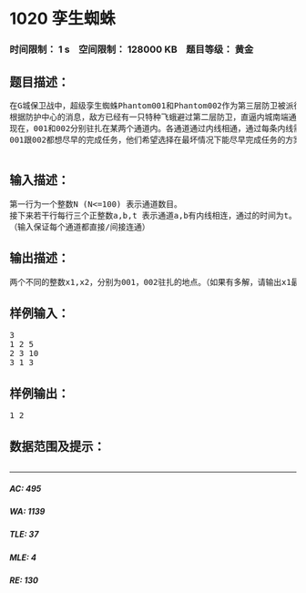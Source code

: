 # 1020 孪生蜘蛛   
### 时间限制： 1 s&nbsp;&nbsp;&nbsp;&nbsp;空间限制： 128000 KB&nbsp;&nbsp;&nbsp;&nbsp;题目等级： 黄金  
## 题目描述：  

<pre>
在G城保卫战中，超级孪生蜘蛛Phantom001和Phantom002作为第三层防卫被派往守护内城南端一带极为隐秘的通道。
根据防护中心的消息，敌方已经有一只特种飞蛾避过第二层防卫，直逼内城南端通道入口。但优秀的蜘蛛已经在每个通道内埋下了坚固的大网，无论飞蛾进入哪个通道，他只有死路一条！（因为他是无法挣脱超级蛛网的）
现在，001和002分别驻扎在某两个通道内。各通道通过内线相通，通过每条内线需要一定的时间。当特种飞蛾被困某处，001或002会迅速赶来把它结果掉（当然是耗时最少的那个）。
001跟002都想尽早的完成任务，他们希望选择在最坏情况下能尽早完成任务的方案。
 
</pre>
  
  
## 输入描述：  

<pre>
第一行为一个整数N (N<=100) 表示通道数目。
接下来若干行每行三个正整数a,b,t 表示通道a,b有内线相连，通过的时间为t。(t<=100)
（输入保证每个通道都直接/间接连通）
</pre>
  
  
## 输出描述：  

<pre>
两个不同的整数x1,x2，分别为001，002驻扎的地点。（如果有多解，请输出x1最小的方案，x1相同则输出x2最小的方案）
</pre>
  
  
## 样例输入：  

<pre>
3
1 2 5
2 3 10
3 1 3
</pre>
  
  
## 样例输出：  

<pre>
1 2
</pre>
  
  
## 数据范围及提示：  

<pre>
</pre>
  
  
***  

##### AC: 495  
##### WA: 1139  
##### TLE: 37  
##### MLE: 4  
##### RE: 130  
